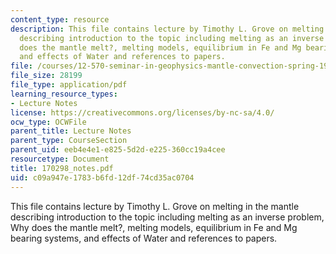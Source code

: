 ```yaml
---
content_type: resource
description: This file contains lecture by Timothy L. Grove on melting in the mantle
  describing introduction to the topic including melting as an inverse problem, Why
  does the mantle melt?, melting models, equilibrium in Fe and Mg bearing systems,
  and effects of Water and references to papers.
file: /courses/12-570-seminar-in-geophysics-mantle-convection-spring-1998/c09a947e1783b6fd12df74cd35ac0704_170298_notes.pdf
file_size: 28199
file_type: application/pdf
learning_resource_types:
- Lecture Notes
license: https://creativecommons.org/licenses/by-nc-sa/4.0/
ocw_type: OCWFile
parent_title: Lecture Notes
parent_type: CourseSection
parent_uid: eeb4e4e1-e825-5d2d-e225-360cc19a4cee
resourcetype: Document
title: 170298_notes.pdf
uid: c09a947e-1783-b6fd-12df-74cd35ac0704
---
```

This file contains lecture by Timothy L. Grove on melting in the mantle describing introduction to the topic including melting as an inverse problem, Why does the mantle melt?, melting models, equilibrium in Fe and Mg bearing systems, and effects of Water and references to papers.